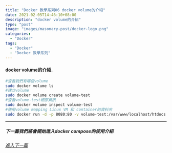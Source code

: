 ```yaml
---
title: "Docker 教學系列06 docker volume的介紹"
date: 2021-02-05T14:46:10+08:00
description: "docker volume的介紹"
type: "post"
image: "images/masonary-post/docker-logo.png"
categories: 
  - "Docker"
tags:
  - "Docker"
  - "Docker 教學系列"
---
```


#### docker volume的介紹.
```bash
#查看我們有哪些volume
sudo docker volume ls
#建立volume
sudo docker volume create volume-test
#查看volume-test細部資訊
sudo docker volume inspect volume-test
#使用volume mapping Linux VM 和 container的資料夾
sudo docker run -d -p 8080:80 -v volume-test:/var/www/localhost/htdocs alpine tail -f /dev/null
```

----------------------------------
##### 下一篇我們將會開始進入docker compose的使用介紹
###### [進入下一篇](/docker-07)